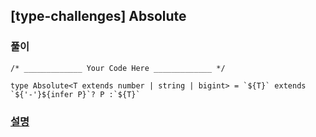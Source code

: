 ## [type-challenges] Absolute

### 풀이

```
/* _____________ Your Code Here _____________ */

type Absolute<T extends number | string | bigint> = `${T}` extends `${'-'}${infer P}`? P :`${T}`
```

### [설명](https://pottatt0.tistory.com/entry/type-challenges-Absolute)
